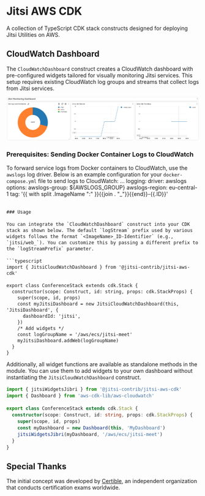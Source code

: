# Jitsi AWS CDK

A collection of TypeScript CDK stack constructs designed for deploying Jitsi Utilities on AWS.

## CloudWatch Dashboard

The `CloudWatchDashboard` construct creates a CloudWatch dashboard with pre-configured widgets tailored for visually monitoring Jitsi services. This setup requires existing CloudWatch log groups and streams that collect logs from Jitsi services.

![Jibri Example Dashboard](/examples/images/dashboard-jibri.png)

### Prerequisites: Sending Docker Container Logs to CloudWatch

To forward service logs from Docker containers to CloudWatch, use the `awslogs` log driver. Below is an example configuration for your `docker-compose.yml` file to send logs to CloudWatch:
...
    logging:
      driver: awslogs
      options:
        awslogs-group: ${AWSLOGS_GROUP}
        awslogs-region: eu-central-1
        tag: '{{ with split .ImageName ":" }}{{join . "_"}}{{end}}-{{.ID}}'

```

### Usage

You can integrate the `CloudWatchDashboard` construct into your CDK stack as shown below. The default `logStream` prefix used by various widgets follows the format `<ImageName>_ID-Identifier` (e.g., `jitsi/web_`). You can customize this by passing a different prefix to the `logStreamPrefix` parameter.

```typescript
import { JitsiCloudWatchDashboard } from '@jitsi-contrib/jitsi-aws-cdk'

export class ConferenceStack extends cdk.Stack {
  constructor(scope: Construct, id: string, props: cdk.StackProps) {
    super(scope, id, props)
    const myJitsiDashboard = new JitsiCloudWatchDashboard(this, 'JitsiDashboard', {
      dashboardId: 'jitsi',
    })
    /* Add widgets */
    const logGroupName = '/aws/ecs/jitsi-meet'
    myJitsiDashboard.addWeb(logGroupName)
  }
}
```

Additionally, all widget functions are available as standalone methods in the module. You can use them to add widgets to your own dashboard without instantiating the `JitsiCloudWatchDashboard` construct.

```typescript
import { jitsiWidgetsJibri } from '@jitsi-contrib/jitsi-aws-cdk'
import { Dashboard } from 'aws-cdk-lib/aws-cloudwatch'

export class ConferenceStack extends cdk.Stack {
  constructor(scope: Construct, id: string, props: cdk.StackProps) {
    super(scope, id, props)
    const myDashboard = new Dashboard(this, 'MyDashboard')
    jitsiWidgetsJibri(myDashboard, '/aws/ecs/jitsi-meet')
  }
}
```

## Special Thanks

The initial concept was developed by [Certible](https://www.certible.com/), an independent organization that conducts certification exams worldwide.
